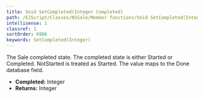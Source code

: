 ```yaml
---
title: Void SetCompleted(Integer Completed)
path: /EJScript/Classes/NSSale/Member functions/Void SetCompleted(Integer p_0)
intellisense: 1
classref: 1
sortOrder: 6906
keywords: SetCompleted(Integer)
---
```



The Sale completed state. The completed state is either Started or Completed. NotStarted is treated as Started. The value maps to the Done database field.



* **Completed:** Integer
* **Returns:** Integer


